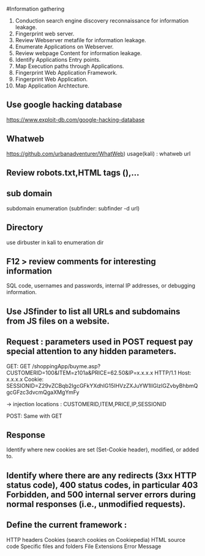 #Information gathering

1. Conduction search engine discovery reconnaissance for information leakage.
2. Fingerprint web server.
3. Review Webserver metafile for information leakage.
4. Enumerate Applications on Webserver.
5. Review webpage Content for information leakage.
6. Identify Applications Entry points.
7. Map Execution paths through Applications.
8. Fingerprint Web Application Framework.
9. Fingerprint Web Application.
10. Map Application Archtecture.

## Use google hacking database 

https://www.exploit-db.com/google-hacking-database

## Whatweb
	
https://github.com/urbanadventurer/WhatWeb) 
usage(kali) : whatweb url

## Review robots.txt,HTML tags (<META>),...

## sub domain 

subdomain enumeration (subfinder: subfinder -d url)
		
## Directory 
	
use dirbuster in kali to enumeration dir 
		
## F12 > review comments for interesting information 
	
SQL code, usernames and passwords, internal IP addresses, or debugging information.
		
## Use JSfinder to list all URLs and subdomains from JS files on a website.
			
## Request : parameters used in POST request pay special attention to any hidden parameters.

GET: 
GET /shoppingApp/buyme.asp?CUSTOMERID=100&ITEM=z101a&PRICE=62.50&IP=x.x.x.x HTTP/1.1
Host: x.x.x.x
Cookie: SESSIONID=Z29vZCBqb2IgcGFkYXdhIG15IHVzZXJuYW1lIGlzIGZvbyBhbmQgcGFzc3dvcmQgaXMgYmFy
					
-> injection locations : CUSTOMERID,ITEM,PRICE,IP,SESSIONID
				
POST: Same with GET
	
## Response 
Identify where new cookies are set (Set-Cookie header), modified, or added to.
## Identify where there are any redirects (3xx HTTP status code), 400 status codes, in particular 403 Forbidden, and 500 internal server errors during normal responses (i.e., unmodified requests).
## Define the current framework :

HTTP headers
Cookies (search cookies on Cookiepedia)
HTML source code
Specific files and folders
File Extensions
Error Message

## 
		
